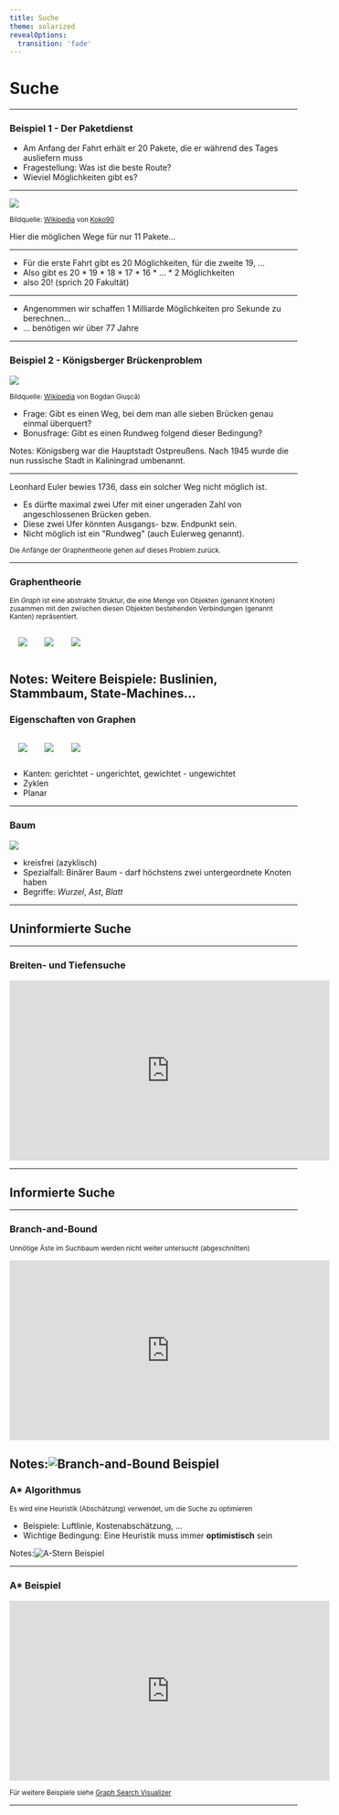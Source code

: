 ```yaml
---
title: Suche
theme: solarized
revealOptions:
  transition: 'fade'
---
```


# Suche

---

### Beispiel 1 - Der Paketdienst

* Am Anfang der Fahrt erhält er 20 Pakete, die er während des Tages ausliefern muss
* Fragestellung: Was ist die beste Route? <!-- .element: class="fragment" -->
* Wieviel Möglichkeiten gibt es? <!-- .element: class="fragment" -->

---

![](k12_graph.png) <!-- .element height="30%" width="30%" -->

<small>Bildquelle: [Wikipedia](https://commons.wikimedia.org/wiki/File:11-simplex_graph.svg) von [Koko90](https://commons.wikimedia.org/wiki/User:Koko90)</small>

Hier die möglichen Wege für nur 11 Pakete...

---

* Für die erste Fahrt gibt es 20 Möglichkeiten, für die zweite 19, ...
* Also gibt es 20 * 19 * 18 * 17 * 16 * ... * 2 Möglichkeiten <!-- .element: class="fragment" -->
* also 20! (sprich 20 Fakultät) <!-- .element: class="fragment" -->

---

* Angenommen wir schaffen 1 Milliarde Möglichkeiten pro Sekunde zu berechnen...
* ... benötigen wir über 77 Jahre <!-- .element: class="fragment" -->

---

### Beispiel 2 - Königsberger Brückenproblem

![](bridges.png)

<small>Bildquelle: [Wikipedia](https://commons.wikimedia.org/wiki/File:Konigsberg_bridges.png) von Bogdan Giuşcă)</small>

* Frage: Gibt es einen Weg, bei dem man alle sieben Brücken genau einmal überquert? <!-- .element: class="fragment" -->
* Bonusfrage: Gibt es einen Rundweg folgend dieser Bedingung? <!-- .element: class="fragment" -->

Notes: Königsberg war die Hauptstadt Ostpreußens. Nach 1945 wurde die nun russische Stadt in Kaliningrad umbenannt.

---

Leonhard Euler bewies 1736, dass ein solcher Weg nicht möglich ist.

* Es dürfte maximal zwei Ufer mit einer ungeraden Zahl von angeschlossenen Brücken geben. <!-- .element: class="fragment" -->
* Diese zwei Ufer könnten Ausgangs- bzw. Endpunkt sein. <!-- .element: class="fragment" -->
* Nicht möglich ist ein "Rundweg" (auch Eulerweg genannt). <!-- .element: class="fragment" -->

<small>Die Anfänge der Graphentheorie gehen auf dieses Problem zurück.</small> <!-- .element: class="fragment" -->

---

### Graphentheorie

<small>Ein *Graph* ist eine abstrakte Struktur, die eine Menge von Objekten (genannt Knoten) zusammen mit den zwischen diesen Objekten bestehenden Verbindungen (genannt Kanten) repräsentiert.</small>

<div data-id="graphs"><img src="graph1.svg" style="padding:3%"><img src="graph2.svg" style="padding:3%"><img src="graph3.svg" style="padding:3%"></div>

Notes: Weitere Beispiele: Buslinien, Stammbaum, State-Machines...
---

### Eigenschaften von Graphen

<div data-id="graphs"><img src="graph1.svg" style="padding:3%"><img src="graph2.svg" style="padding:3%"><img src="graph3.svg" style="padding:3%"></div>

* Kanten: gerichtet - ungerichtet, gewichtet - ungewichtet <!-- .element: class="fragment" -->
* Zyklen <!-- .element: class="fragment" -->
* Planar <!-- .element: class="fragment" -->

---

### Baum

<img src="graph1.svg">

* kreisfrei (azyklisch) <!-- .element: class="fragment" -->
* Spezialfall: Binärer Baum - darf höchstens zwei untergeordnete Knoten haben <!-- .element: class="fragment" -->
* Begriffe: *Wurzel*, *Ast*, *Blatt* <!-- .element: class="fragment" -->

---

## Uninformierte Suche

---

### Breiten- und Tiefensuche

<iframe width="560" height="315" src="https://www.youtube.com/embed/7RCp2jNwxjQ" title="YouTube video player" frameborder="0" allow="accelerometer; autoplay; clipboard-write; encrypted-media; gyroscope; picture-in-picture; web-share" allowfullscreen></iframe>

---

## Informierte Suche

---

### Branch-and-Bound

<small>Unnötige Äste im Suchbaum werden nicht weiter untersucht (abgeschnitten)</small>

<iframe width="560" height="315" src="https://www.youtube.com/embed/5D4pjWX56Po" title="YouTube video player" frameborder="0" allow="accelerometer; autoplay; clipboard-write; encrypted-media; gyroscope; picture-in-picture; web-share" allowfullscreen></iframe>

Notes:![Branch-and-Bound Beispiel](branch_and_bound_sample.png)
---

### A* Algorithmus

<small>Es wird eine Heuristik (Abschätzung) verwendet, um die Suche zu optimieren</small>

* Beispiele: Luftlinie, Kostenabschätzung, ...
* Wichtige Bedingung: Eine Heuristik muss immer **optimistisch** sein

Notes:![A-Stern Beispiel](a_star_sample.png)

---

### A* Beispiel

<iframe width="560" height="315" src="https://www.youtube.com/embed/fI9PGLoRE2E" title="YouTube video player" frameborder="0" allow="accelerometer; autoplay; clipboard-write; encrypted-media; gyroscope; picture-in-picture; web-share" allowfullscreen></iframe>

<small>Für weitere Beispiele siehe [Graph Search Visualizer](https://huakunshen.github.io/GraphSearchVisualizer/)</small>

---

